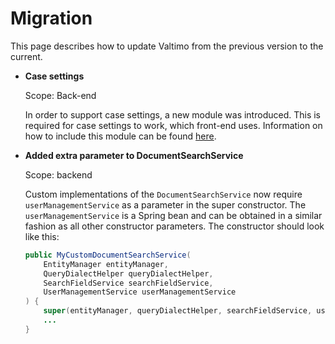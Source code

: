 # Migration

This page describes how to update Valtimo from the previous version to the current.

*   **Case settings**

    Scope: Back-end

    In order to support case settings, a new module was introduced. This is required for case settings to work, which front-end uses. Information on how to include this module can be found [here](../../../nog-een-plek-geven/modules/core/case.md).
*   **Added extra parameter to DocumentSearchService**

    Scope: backend

    Custom implementations of the `DocumentSearchService` now require `userManagementService` as a parameter in the super constructor. The `userManagementService` is a Spring bean and can be obtained in a similar fashion as all other constructor parameters. The constructor should look like this:

    ```java
    public MyCustomDocumentSearchService(
        EntityManager entityManager,
        QueryDialectHelper queryDialectHelper,
        SearchFieldService searchFieldService,
        UserManagementService userManagementService
    ) {
        super(entityManager, queryDialectHelper, searchFieldService, userManagementService);
        ...
    }
    ```
